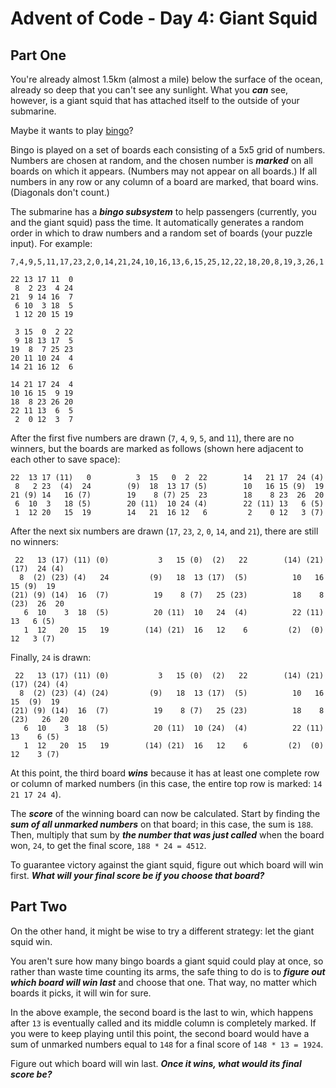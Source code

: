 # Advent of Code - Day 4: Giant Squid

## Part One

You're already almost 1.5km (almost a mile) below the surface of the ocean,
already so deep that you can't see any sunlight. What you _**can**_ see, however,
is a giant squid that has attached itself to the outside of your submarine.

Maybe it wants to play [bingo](https://en.wikipedia.org/wiki/Bingo_(American_version))?

Bingo is played on a set of boards each consisting of a 5x5 grid of
numbers. Numbers are chosen at random, and the chosen number is _**marked**_ on
all boards on which it appears. (Numbers may not appear on all boards.) If
all numbers in any row or any column of a board are marked, that
board wins. (Diagonals don't count.)

The submarine has a _**bingo subsystem**_ to help passengers (currently, you and
the giant squid) pass the time. It automatically generates a random order
in which to draw numbers and a random set of boards (your puzzle input).
For example:

    7,4,9,5,11,17,23,2,0,14,21,24,10,16,13,6,15,25,12,22,18,20,8,19,3,26,1

    22 13 17 11  0
     8  2 23  4 24
    21  9 14 16  7
     6 10  3 18  5
     1 12 20 15 19

     3 15  0  2 22
     9 18 13 17  5
    19  8  7 25 23
    20 11 10 24  4
    14 21 16 12  6

    14 21 17 24  4
    10 16 15  9 19
    18  8 23 26 20
    22 11 13  6  5
     2  0 12  3  7


After the first five numbers are drawn (`7`, `4`, `9`, `5`, and `11`), there are no
winners, but the boards are marked as follows (shown here adjacent to each
other to save space):

    22  13 17 (11)   0          3  15   0  2  22        14   21 17  24 (4)
     8   2 23  (4)  24        (9)  18  13 17 (5)        10   16 15 (9)  19
    21 (9) 14   16 (7)        19    8 (7) 25  23        18    8 23  26  20
     6  10  3   18 (5)        20 (11)  10 24 (4)        22 (11) 13   6 (5)
     1  12 20   15  19        14   21  16 12   6         2    0 12   3 (7)

After the next six numbers are drawn (`17`, `23`, `2`, `0`, `14`, and `21`), there are
still no winners:

     22   13 (17) (11) (0)           3   15 (0)  (2)   22        (14) (21) (17)  24 (4)
      8  (2) (23) (4)   24         (9)   18  13 (17)  (5)          10   16   15 (9)  19
    (21) (9) (14)  16  (7)          19    8 (7)   25 (23)          18    8 (23)  26  20
       6  10    3  18  (5)          20 (11)  10   24  (4)          22 (11)   13   6 (5)
       1  12   20  15   19        (14) (21)  16   12    6         (2)  (0)   12   3 (7)

Finally, `24` is drawn:

     22   13 (17) (11) (0)           3   15 (0)  (2)   22        (14) (21) (17) (24) (4)
      8  (2) (23) (4) (24)         (9)   18  13 (17)  (5)          10   16   15  (9)  19
    (21) (9) (14)  16  (7)          19    8 (7)   25 (23)          18    8 (23)   26  20
       6  10    3  18  (5)          20 (11)  10 (24)  (4)          22 (11)   13    6 (5)
       1  12   20  15   19        (14) (21)  16   12    6         (2)  (0)   12    3 (7)

At this point, the third board _**wins**_ because it has at least one complete
row or column of marked numbers (in this case, the entire top row is
marked: `14 21 17 24 4`).

The _**score**_ of the winning board can now be calculated. Start by finding the
_**sum of all unmarked numbers**_ on that board; in this case, the sum is `188`.
Then, multiply that sum by _**the number that was just called**_ when the board
won, `24`, to get the final score, `188 * 24 = 4512`.

To guarantee victory against the giant squid, figure out which board will
win first. _**What will your final score be if you choose that board?**_

## Part Two

On the other hand, it might be wise to try a different strategy: let the
giant squid win.

You aren't sure how many bingo boards a giant squid could play at once, so
rather than waste time counting its arms, the safe thing to do is to _**figure
out which board will win last**_ and choose that one. That way, no matter
which boards it picks, it will win for sure.

In the above example, the second board is the last to win, which happens
after `13` is eventually called and its middle column is completely marked.
If you were to keep playing until this point, the second board would have a
sum of unmarked numbers equal to `148` for a final score of `148 * 13 = 1924`.

Figure out which board will win last. _**Once it wins, what would its final score be?**_
